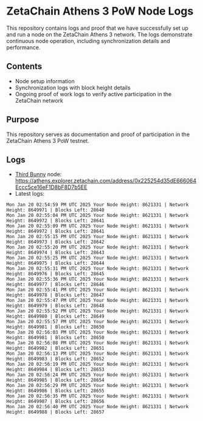 # ZetaChain Athens 3 PoW Node Logs
This repository contains logs and proof that we have successfully set up and run a node on the ZetaChain Athens 3 network. The logs demonstrate continuous node operation, including synchronization details and performance.

## Contents
- Node setup information
- Synchronization logs with block height details
- Ongoing proof of work logs to verify active participation in the ZetaChain network

## Purpose
This repository serves as documentation and proof of participation in the ZetaChain Athens 3 PoW testnet.

## Logs

- [Third Bunny](https://thirdbunny.xyz/) node: https://athens.explorer.zetachain.com/address/0x225254d35dE666064Eccc5ce16eF1D8bF8D7b5EE
- Latest logs:
```
Mon Jan 20 02:54:59 PM UTC 2025 Your Node Height: 8621331 | Network Height: 8649971 | Blocks Left: 28640
Mon Jan 20 02:55:04 PM UTC 2025 Your Node Height: 8621331 | Network Height: 8649972 | Blocks Left: 28641
Mon Jan 20 02:55:09 PM UTC 2025 Your Node Height: 8621331 | Network Height: 8649972 | Blocks Left: 28641
Mon Jan 20 02:55:15 PM UTC 2025 Your Node Height: 8621331 | Network Height: 8649973 | Blocks Left: 28642
Mon Jan 20 02:55:20 PM UTC 2025 Your Node Height: 8621331 | Network Height: 8649974 | Blocks Left: 28643
Mon Jan 20 02:55:25 PM UTC 2025 Your Node Height: 8621331 | Network Height: 8649975 | Blocks Left: 28644
Mon Jan 20 02:55:31 PM UTC 2025 Your Node Height: 8621331 | Network Height: 8649976 | Blocks Left: 28645
Mon Jan 20 02:55:36 PM UTC 2025 Your Node Height: 8621331 | Network Height: 8649977 | Blocks Left: 28646
Mon Jan 20 02:55:41 PM UTC 2025 Your Node Height: 8621331 | Network Height: 8649978 | Blocks Left: 28647
Mon Jan 20 02:55:47 PM UTC 2025 Your Node Height: 8621331 | Network Height: 8649979 | Blocks Left: 28648
Mon Jan 20 02:55:52 PM UTC 2025 Your Node Height: 8621331 | Network Height: 8649980 | Blocks Left: 28649
Mon Jan 20 02:55:57 PM UTC 2025 Your Node Height: 8621331 | Network Height: 8649981 | Blocks Left: 28650
Mon Jan 20 02:56:03 PM UTC 2025 Your Node Height: 8621331 | Network Height: 8649981 | Blocks Left: 28650
Mon Jan 20 02:56:08 PM UTC 2025 Your Node Height: 8621331 | Network Height: 8649982 | Blocks Left: 28651
Mon Jan 20 02:56:13 PM UTC 2025 Your Node Height: 8621331 | Network Height: 8649983 | Blocks Left: 28652
Mon Jan 20 02:56:19 PM UTC 2025 Your Node Height: 8621331 | Network Height: 8649984 | Blocks Left: 28653
Mon Jan 20 02:56:24 PM UTC 2025 Your Node Height: 8621331 | Network Height: 8649985 | Blocks Left: 28654
Mon Jan 20 02:56:29 PM UTC 2025 Your Node Height: 8621331 | Network Height: 8649986 | Blocks Left: 28655
Mon Jan 20 02:56:35 PM UTC 2025 Your Node Height: 8621331 | Network Height: 8649987 | Blocks Left: 28656
Mon Jan 20 02:56:40 PM UTC 2025 Your Node Height: 8621331 | Network Height: 8649988 | Blocks Left: 28657
```
